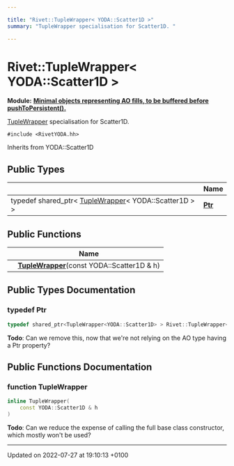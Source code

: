 ```yaml
---

title: "Rivet::TupleWrapper< YODA::Scatter1D >"
summary: "TupleWrapper specialisation for Scatter1D. "

---
```


# Rivet::TupleWrapper< YODA::Scatter1D >

**Module:** **[Minimal objects representing AO fills, to be buffered before pushToPersistent().](http://example.org/modules/group__aotuples/)**



<a href="http://example.org/classes/classrivet_1_1tuplewrapper/">TupleWrapper</a> specialisation for Scatter1D. 


`#include <RivetYODA.hh>`

Inherits from YODA::Scatter1D

## Public Types

|                | Name           |
| -------------- | -------------- |
| typedef shared_ptr< <a href="http://example.org/classes/classrivet_1_1tuplewrapper/">TupleWrapper</a>< YODA::Scatter1D > > | **[Ptr](http://example.org/classes/classrivet_1_1tuplewrapper_3_01yoda_1_1scatter1d_01_4/#typedef-ptr)**  |

## Public Functions

|                | Name           |
| -------------- | -------------- |
| | **[TupleWrapper](http://example.org/classes/classrivet_1_1tuplewrapper_3_01yoda_1_1scatter1d_01_4/#function-tuplewrapper)**(const YODA::Scatter1D & h) |

## Public Types Documentation

### typedef Ptr

```cpp
typedef shared_ptr<TupleWrapper<YODA::Scatter1D> > Rivet::TupleWrapper< YODA::Scatter1D >::Ptr;
```


**Todo**: Can we remove this, now that we're not relying on the AO type having a Ptr property? 

## Public Functions Documentation

### function TupleWrapper

```cpp
inline TupleWrapper(
    const YODA::Scatter1D & h
)
```


**Todo**: Can we reduce the expense of calling the full base class constructor, which mostly won't be used? 

-------------------------------

Updated on 2022-07-27 at 19:10:13 +0100